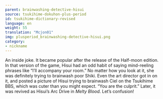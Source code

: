 ```yaml
---
parent: brainwashing-detective-hisui
source: tsukihime-dokuhon-plus-period
id: tsukihime-dictionary-revised
language: en
weight: 55
translation: "Mcjon01"
img: plusperiod_brainwashing-detective-hisui.png
category:
- nickname
---
```


An inside joke. It became popular after the release of the Half-moon edition.
In that version of the game, Hisui had an odd habit of saying mind-reeling phrases like “I’ll accompany your room.” No matter how you look at it, she was definitely trying to brainwash poor Shiki.
Even the art director got in on it, and posted a picture of Hisui trying to brainwash Ciel on the Tsukihime BBS, which was cuter than you might expect.
“You are the culprit.”
Later, it was revived as Hisui’s Arc Drive in *Melty Blood*. Let’s confusion!
